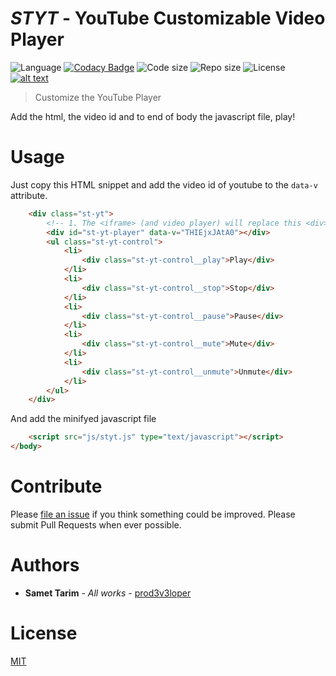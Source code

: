 # ***STYT*** - YouTube Customizable Video Player

![Language](https://img.shields.io/github/languages/top/prod3v3loper/styt-youtube-customizable-video-player.svg?style=flat "Language")
[![Codacy Badge](https://api.codacy.com/project/badge/Grade/cea6a0256b6541ec94c05e6068240d79)](https://www.codacy.com/app/prod3v3loper/styt-youtube-customizable-video-player?utm_source=github.com&amp;utm_medium=referral&amp;utm_content=prod3v3loper/styt-youtube-customizable-video-player&amp;utm_campaign=Badge_Grade)
![Code size](https://img.shields.io/github/languages/code-size/prod3v3loper/styt-youtube-customizable-video-player.svg?style=flat "Code size")
![Repo size](https://img.shields.io/github/repo-size/prod3v3loper/styt-youtube-customizable-video-player.svg?style=flat "Repo size")
![License](https://img.shields.io/github/license/prod3v3loper/styt-youtube-customizable-video-player.svg?style=flat "License")
[![alt text](https://img.shields.io/website-up-down-green-red/https/www.tnado.com/open-source-projects-by-prod3v3loper.svg?style=flat "Website")](https://www.tnado.com/open-source-projects-by-prod3v3loper/ "Website")

> Customize the YouTube Player

Add the html, the video id and to end of body the javascript file, play!

# Usage

Just copy this HTML snippet and add the video id of youtube to the `data-v` attribute.
```html
    <div class="st-yt">
        <!-- 1. The <iframe> (and video player) will replace this <div> tag. -->
        <div id="st-yt-player" data-v="THIEjxJAtA0"></div>
        <ul class="st-yt-control">
            <li>
                <div class="st-yt-control__play">Play</div>
            </li>
            <li>
                <div class="st-yt-control__stop">Stop</div>
            </li>
            <li>
                <div class="st-yt-control__pause">Pause</div>
            </li>
            <li>
                <div class="st-yt-control__mute">Mute</div>
            </li>
            <li>
                <div class="st-yt-control__unmute">Unmute</div>
            </li>
        </ul>
    </div>
```
And add the minifyed javascript file
```html
    <script src="js/styt.js" type="text/javascript"></script>
</body>
```

# Contribute

Please [file an issue](https://github.com/prod3v3loper/styt-youtube-customizable-video-player/issues) if you
think something could be improved. Please submit Pull Requests when ever
possible.

# Authors

* **Samet Tarim** - *All works* - [prod3v3loper](https://www.tnado.com/author/prod3v3loper/)

# License

[MIT](https://github.com/prod3v3loper/styt-youtube-customizable-video-player/blob/master/LICENSE)
